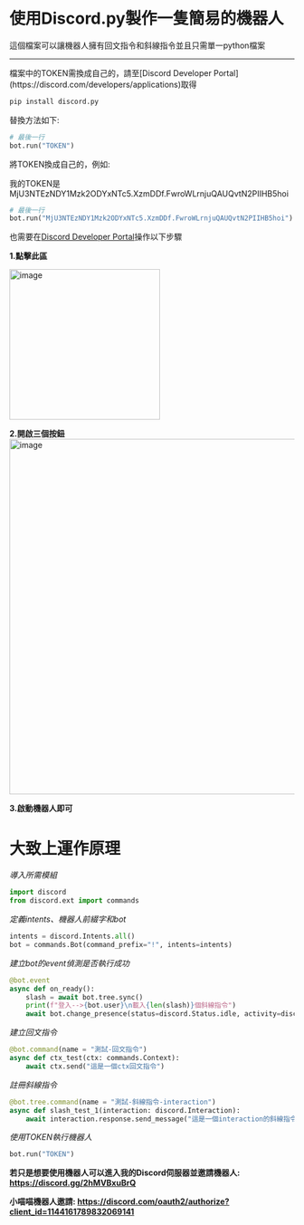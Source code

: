 # 使用Discord.py製作一隻簡易的機器人

這個檔案可以讓機器人擁有回文指令和斜線指令並且只需單一python檔案

<hr>
檔案中的TOKEN需換成自己的，請至[Discord Developer Portal](https://discord.com/developers/applications)取得

```bash
pip install discord.py
```

替換方法如下:

```py
# 最後一行
bot.run("TOKEN")
```

將TOKEN換成自己的，例如:

我的TOKEN是 MjU3NTEzNDY1Mzk2ODYxNTc5.XzmDDf.FwroWLrnjuQAUQvtN2PIIHB5hoi
```py
# 最後一行
bot.run("MjU3NTEzNDY1Mzk2ODYxNTc5.XzmDDf.FwroWLrnjuQAUQvtN2PIIHB5hoi")
```

也需要在[Discord Developer Portal](https://discord.com/developers/applications)操作以下步驟

**1.點擊此區**

<img width="266" alt="image" src="https://github.com/catchen541/discordpy-simple-bot/assets/131455122/fb674939-90da-4b4c-a1a2-2fdab874c969">


**2.開啟三個按鈕**
<img width="628" alt="image" src="https://github.com/catchen541/discordpy-simple-bot/assets/131455122/a2ead4bb-d023-4870-9e2a-7142c4b1d01d">

**3.啟動機器人即可**

# 大致上運作原理

*導入所需模組*
```py
import discord
from discord.ext import commands
```

*定義intents、機器人前綴字和bot*
```py
intents = discord.Intents.all()
bot = commands.Bot(command_prefix="!", intents=intents)
```

*建立bot的event偵測是否執行成功*
```py
@bot.event
async def on_ready():
    slash = await bot.tree.sync()
    print(f"登入-->{bot.user}\n載入{len(slash)}個斜線指令")
    await bot.change_presence(status=discord.Status.idle, activity=discord.Game(name = "上線囉!"))
```

*建立回文指令*
```py
@bot.command(name = "測試-回文指令")
async def ctx_test(ctx: commands.Context):
    await ctx.send("這是一個ctx回文指令")
```

*註冊斜線指令*
```py
@bot.tree.command(name = "測試-斜線指令-interaction")
async def slash_test_1(interaction: discord.Interaction):
    await interaction.response.send_message("這是一個interaction的斜線指令")
```

*使用TOKEN執行機器人*
```py
bot.run("TOKEN")
```


**若只是想要使用機器人可以進入我的Discord伺服器並邀請機器人:
https://discord.gg/2hMVBxuBrQ**

**小喵喵機器人邀請:
https://discord.com/oauth2/authorize?client_id=1144161789832069141**
